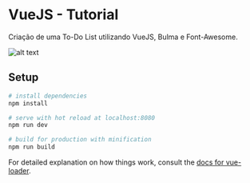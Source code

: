 # VueJS - Tutorial

Criação de uma To-Do List utilizando VueJS, Bulma e Font-Awesome.

![alt text](https://tjusiq-dm2305.files.1drv.com/y4mKzME2UaZ8ZC5gsu1nhh_y12k7rJBMufEolQQw5c2uFL6iimDgQYVPVgl-PcuVO3-SzfNJ4uRZiXT3hl65htWLys2v-Td2l2S4H9TXQuXz1SFl13KK3K251zkWzIH9qtLbv86F0esd40MnxAyt9oK26t0wAsWOOQDabpm4MmmRScw4PGqPUgJWU4V8k9X88XzO-qLsDXkfiWPJXbg3mlsbA?width=660&height=351&cropmode=none "Screenshoot do To-Do List final")

## Setup

``` bash
# install dependencies
npm install

# serve with hot reload at localhost:8080
npm run dev

# build for production with minification
npm run build
```

For detailed explanation on how things work, consult the [docs for vue-loader](http://vuejs.github.io/vue-loader).
